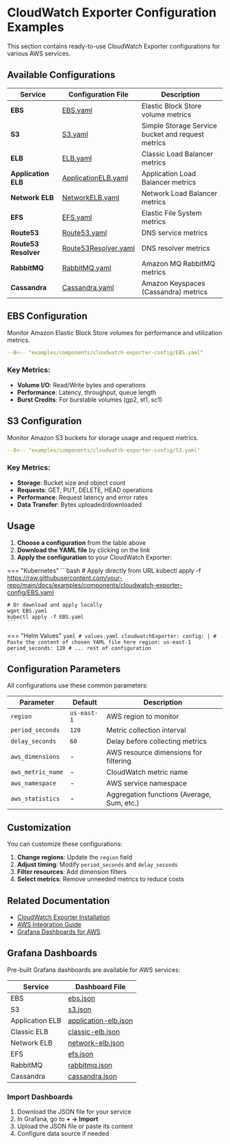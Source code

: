 # CloudWatch Exporter Configuration Examples

This section contains ready-to-use CloudWatch Exporter configurations for various AWS services.

## Available Configurations

| Service | Configuration File | Description |
|---------|-------------------|-------------|
| **EBS** | [EBS.yaml](EBS.yaml) | Elastic Block Store volume metrics |
| **S3** | [S3.yaml](S3.yaml) | Simple Storage Service bucket and request metrics |
| **ELB** | [ELB.yaml](ELB.yaml) | Classic Load Balancer metrics |
| **Application ELB** | [ApplicationELB.yaml](ApplicationELB.yaml) | Application Load Balancer metrics |
| **Network ELB** | [NetworkELB.yaml](NetworkELB.yaml) | Network Load Balancer metrics |
| **EFS** | [EFS.yaml](EFS.yaml) | Elastic File System metrics |
| **Route53** | [Route53.yaml](Route53.yaml) | DNS service metrics |
| **Route53 Resolver** | [Route53Resolver.yaml](Route53Resolver.yaml) | DNS resolver metrics |
| **RabbitMQ** | [RabbitMQ.yaml](RabbitMQ.yaml) | Amazon MQ RabbitMQ metrics |
| **Cassandra** | [Cassandra.yaml](Cassandra.yaml) | Amazon Keyspaces (Cassandra) metrics |

## EBS Configuration

Monitor Amazon Elastic Block Store volumes for performance and utilization metrics.

```yaml title="EBS.yaml"
--8<-- "examples/components/cloudwatch-exporter-config/EBS.yaml"
```

### Key Metrics:
- **Volume I/O**: Read/Write bytes and operations
- **Performance**: Latency, throughput, queue length
- **Burst Credits**: For burstable volumes (gp2, st1, sc1)

## S3 Configuration

Monitor Amazon S3 buckets for storage usage and request metrics.

```yaml title="S3.yaml"
--8<-- "examples/components/cloudwatch-exporter-config/S3.yaml"
```

### Key Metrics:
- **Storage**: Bucket size and object count
- **Requests**: GET, PUT, DELETE, HEAD operations
- **Performance**: Request latency and error rates
- **Data Transfer**: Bytes uploaded/downloaded

## Usage

1. **Choose a configuration** from the table above
2. **Download the YAML file** by clicking on the link
3. **Apply the configuration** to your CloudWatch Exporter:

=== "Kubernetes"
    ```bash
    # Apply directly from URL
    kubectl apply -f https://raw.githubusercontent.com/your-repo/main/docs/examples/components/cloudwatch-exporter-config/EBS.yaml
    
    # Or download and apply locally
    wget EBS.yaml
    kubectl apply -f EBS.yaml
    ```

=== "Helm Values"
    ```yaml
    # values.yaml
    cloudwatchExporter:
      config: |
        # Paste the content of chosen YAML file here
        region: us-east-1
        period_seconds: 120
        # ... rest of configuration
    ```

## Configuration Parameters

All configurations use these common parameters:

| Parameter | Default | Description |
|-----------|---------|-------------|
| `region` | `us-east-1` | AWS region to monitor |
| `period_seconds` | `120` | Metric collection interval |
| `delay_seconds` | `60` | Delay before collecting metrics |
| `aws_dimensions` | - | AWS resource dimensions for filtering |
| `aws_metric_name` | - | CloudWatch metric name |
| `aws_namespace` | - | AWS service namespace |
| `aws_statistics` | - | Aggregation functions (Average, Sum, etc.) |

## Customization

You can customize these configurations:

1. **Change regions**: Update the `region` field
2. **Adjust timing**: Modify `period_seconds` and `delay_seconds`
3. **Filter resources**: Add dimension filters
4. **Select metrics**: Remove unneeded metrics to reduce costs

## Related Documentation

- [CloudWatch Exporter Installation](../../../installation/components/exporters/cloudwatch-exporter.md)
- [AWS Integration Guide](../../../integration/amazon-aws.md)
- [Grafana Dashboards for AWS](grafana-dashboards-for-amazon-aws/)

## Grafana Dashboards

Pre-built Grafana dashboards are available for AWS services:

| Service | Dashboard File |
|---------|---------------|
| EBS | [ebs.json](grafana-dashboards-for-amazon-aws/ebs.json) |
| S3 | [s3.json](grafana-dashboards-for-amazon-aws/s3.json) |
| Application ELB | [application-elb.json](grafana-dashboards-for-amazon-aws/application-elb.json) |
| Classic ELB | [classic-elb.json](grafana-dashboards-for-amazon-aws/classic-elb.json) |
| Network ELB | [network-elb.json](grafana-dashboards-for-amazon-aws/network-elb.json) |
| EFS | [efs.json](grafana-dashboards-for-amazon-aws/efs.json) |
| RabbitMQ | [rabbitmq.json](grafana-dashboards-for-amazon-aws/rabbitmq.json) |
| Cassandra | [cassandra.json](grafana-dashboards-for-amazon-aws/cassandra.json) |

### Import Dashboards

1. Download the JSON file for your service
2. In Grafana, go to **+ → Import**
3. Upload the JSON file or paste its content
4. Configure data source if needed 